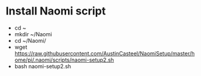 # Install Naomi script
* cd ~
* mkdir ~/Naomi
* cd ~/Naomi/
* wget https://raw.githubusercontent.com/AustinCasteel/NaomiSetup/master/home/pi/.naomi/scripts/naomi-setup2.sh
* bash naomi-setup2.sh
